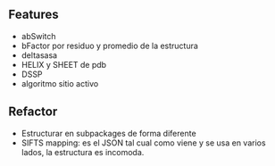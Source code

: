## Features
- abSwitch
- bFactor por residuo y promedio de la estructura
- deltasasa
- HELIX y SHEET de pdb
- DSSP
- algoritmo sitio activo

## Refactor
- Estructurar en subpackages de forma diferente
- SIFTS mapping: es el JSON tal cual como viene y se usa en varios lados, la estructura es incomoda.